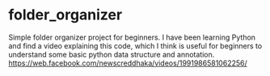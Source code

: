 # folder_organizer
Simple folder organizer project for beginners.
I have been learning Python and find a video explaining this code, which I think is useful for beginners to understand some basic python data structure and annotation.
https://web.facebook.com/newscreddhaka/videos/1991986581062256/
